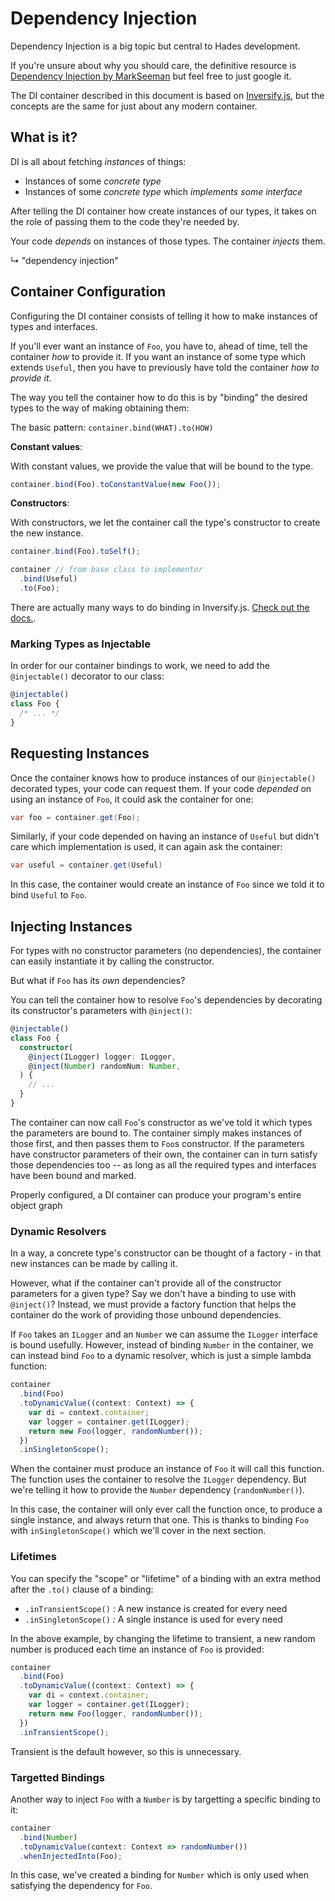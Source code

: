 # Dependency Injection

Dependency Injection is a big topic but central to Hades development.

If you're unsure about why you should care, the definitive resource is [Dependency Injection by MarkSeeman](https://www.amazon.com/Dependency-Injection-NET-Mark-Seemann/dp/1935182501)
but feel free to just google it.

The DI container described in this document is based on
[Inversify.js](https://inversify.io/), but the concepts are the same for just about any modern container.

## What is it?

DI is all about fetching _instances_ of things:

- Instances of some _concrete type_
- Instances of some _concrete type_ which _implements some interface_

After telling the DI container how create instances of our types, it takes on the
role of passing them to the code they're needed by.

Your code _depends_ on instances of those types. The container _injects_ them.

↳ "dependency injection"

## Container Configuration

Configuring the DI container consists of telling it how to make instances of types and interfaces.

If you'll ever want an instance of `Foo`, you have to, ahead of time, tell the container _how_ to provide it. If you want an instance of some type which extends `Useful`, then you have to previously have told the container _how to provide it_.

The way you tell the container how to do this is by "binding" the desired types to the way of making obtaining them:

The basic pattern: `container.bind(WHAT).to(HOW)`

**Constant values**:

With constant values, we provide the value that will be bound to the type.

```ts
container.bind(Foo).toConstantValue(new Foo());
```

**Constructors**:

With constructors, we let the container call the type's constructor to create the new instance.

```ts
container.bind(Foo).toSelf();

container // from base class to implementor
  .bind(Useful)
  .to(Foo);
```

There are actually many ways to do binding in Inversify.js. [Check out the docs.](https://github.com/inversify/InversifyJS/blob/master/wiki/readme.md#the-inversifyjs-features-and-api).

### Marking Types as Injectable

In order for our container bindings to work, we need to add the `@injectable()`
decorator to our class:

```ts
@injectable()
class Foo {
  /* ... */
}
```

## Requesting Instances

Once the container knows how to produce instances of our `@injectable()`
decorated types, your code can request them. If your code _depended_ on using an instance of `Foo`, it could ask the container for one:

```cs
var foo = container.get(Foo);
```

Similarly, if your code depended on having an instance of `Useful` but didn't care which implementation is used, it can again ask the container:

```cs
var useful = container.get(Useful)
```

In this case, the container would create an instance of `Foo` since we told it to bind `Useful` to `Foo`.

## Injecting Instances

For types with no constructor parameters (no dependencies), the container can
easily instantiate it by calling the constructor.

But what if `Foo` has its _own_ dependencies?

You can tell the container how to resolve `Foo`'s dependencies by decorating
its constructor's parameters with `@inject()`:

```ts
@injectable()
class Foo {
  constructor(
    @inject(ILogger) logger: ILogger,
    @inject(Number) randomNum: Number,
  ) {
    // ...
  }
}
```

The container can now call `Foo`'s constructor as we've told it which types the
parameters are bound to. The container simply makes instances of those first,
and then passes them to `Foo`s constructor. If the parameters have constructor
parameters of their own, the container can in turn satisfy those dependencies
too -- as long as all the required types and interfaces have been bound and
marked.

Properly configured, a DI container can produce your program's entire object graph

### Dynamic Resolvers

In a way, a concrete type's constructor can be thought of a factory - in that new instances can be made by calling it.

However, what if the container can't provide all of the constructor parameters
for a given type? Say we don't have a binding to use with `@inject()`? Instead, we must provide a factory function that helps the container do the work of providing those unbound dependencies.

If `Foo` takes an `ILogger` and an `Number` we can assume the `ILogger` interface is bound usefully. However, instead of binding `Number` in the container, we can instead bind `Foo` to a dynamic resolver, which is just a simple lambda function:

```ts
container
  .bind(Foo)
  .toDynamicValue((context: Context) => {
    var di = context.container;
    var logger = container.get(ILogger);
    return new Foo(logger, randomNumber());
  })
  .inSingletonScope();
```

When the container must produce an instance of `Foo` it will call this
function. The function uses the container to resolve the `ILogger`
dependency. But we're telling it how to provide the `Number` dependency (`randomNumber()`).

In this case, the container will only ever call the function once, to produce a
single instance, and always return that one. This is thanks to binding `Foo`
with `inSingletonScope()` which we'll cover in the next section.

### Lifetimes

You can specify the "scope" or "lifetime" of a binding with an extra method
after the `.to()` clause of a binding:

- `.inTransientScope()` : A new instance is created for every need
- `.inSingletonScope()` : A single instance is used for every need

In the above example, by changing the lifetime to transient, a new random number is produced each time an instance of `Foo` is provided:

```ts
container
  .bind(Foo)
  .toDynamicValue((context: Context) => {
    var di = context.container;
    var logger = container.get(ILogger);
    return new Foo(logger, randomNumber());
  })
  .inTransientScope();
```

Transient is the default however, so this is unnecessary.

### Targetted Bindings

Another way to inject `Foo` with a `Number` is by targetting a specific binding
to it:

```ts
container
  .bind(Number)
  .toDynamicValue(context: Context => randomNumber())
  .whenInjectedInto(Foo);
```

In this case, we've created a binding for `Number` which is only used when
satisfying the dependency for `Foo`.
